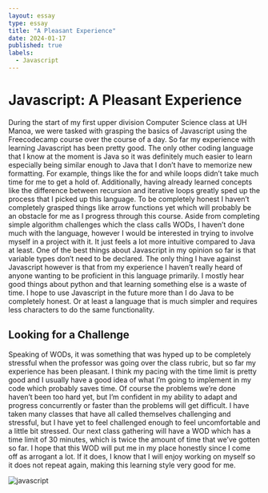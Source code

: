 ```yaml
---
layout: essay
type: essay
title: "A Pleasant Experience"
date: 2024-01-17
published: true
labels:
  - Javascript
---
```


# Javascript: A Pleasant Experience
During the start of my first upper division Computer Science class at UH Manoa, we were tasked with grasping the basics of Javascript using the Freecodecamp course over the course of a day. So far my experience with learning Javascript has been pretty good. The only other coding language that I know at the moment is Java so it was definitely much easier to learn especially being similar enough to Java that I don’t have to memorize new formatting. For example, things like the for and while loops didn’t take much time for me to get a hold of. Additionally, having already learned concepts like the difference between recursion and iterative loops greatly sped up the process that I picked up this language. To be completely honest I haven’t completely grasped things like arrow functions yet which will probably be an obstacle for me as I progress through this course. Aside from completing simple algorithm challenges which the class calls WODs, I haven’t done much with the language, however I would be interested in trying to involve myself in a project with it. It just feels a lot more intuitive compared to Java at least. One of the best things about Javascript in my opinion so far is that variable types don’t need to be declared. The only thing I have against Javascript however is that from my experience I haven’t really heard of anyone wanting to be proficient in this language primarily. I mostly hear good things about python and that learning something else is a waste of time. I hope to use Javascript in the future more than I do Java to be completely honest. Or at least a language that is much simpler and requires less characters to do the same functionality.

## Looking for a Challenge
Speaking of WODs, it was something that was hyped up to be completely stressful when the professor was going over the class rubric, but so far my experience has been pleasant. I think my pacing with the time limit is pretty good and I usually have a good idea of what I’m going to implement in my code which probably saves time. Of course the problems we’re done haven’t been too hard yet, but I’m confident in my ability to adapt and progress concurrently or faster than the problems will get difficult. I have taken many classes that have all called themselves challenging and stressful, but I have yet to feel challenged enough to feel uncomfortable and a little bit stressed. Our next class gathering will have a WOD which has a time limit of 30 minutes, which is twice the amount of time that we’ve gotten so far. I hope that this WOD will put me in my place honestly since I come off as arrogant a lot. If it does, I know that I will enjoy working on myself so it does not repeat again, making this learning style very good for me.

![javascript](https://github.com/ezekielira/ezekielira.github.io/assets/156398987/ddaa25f6-504f-46e9-9e3a-5e525cb467d0)
